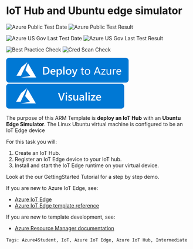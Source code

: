 # IoT Hub and Ubuntu edge simulator

![Azure Public Test Date](https://azurequickstartsservice.blob.core.windows.net/badges/201-IoT-IotHub-EdgeEmulator-vm/PublicLastTestDate.svg)
![Azure Public Test Result](https://azurequickstartsservice.blob.core.windows.net/badges/201-IoT-IotHub-EdgeEmulator-vm/PublicDeployment.svg)

![Azure US Gov Last Test Date](https://azurequickstartsservice.blob.core.windows.net/badges/201-IoT-IotHub-EdgeEmulator-vm/FairfaxLastTestDate.svg)
![Azure US Gov Last Test Result](https://azurequickstartsservice.blob.core.windows.net/badges/201-IoT-IotHub-EdgeEmulator-vm/FairfaxDeployment.svg)

![Best Practice Check](https://azurequickstartsservice.blob.core.windows.net/badges/201-IoT-IotHub-EdgeEmulator-vm/BestPracticeResult.svg)
![Cred Scan Check](https://azurequickstartsservice.blob.core.windows.net/badges/201-IoT-IotHub-EdgeEmulator-vm/CredScanResult.svg)

[![Deploy To Azure](https://raw.githubusercontent.com/Azure/azure-quickstart-templates/master/1-CONTRIBUTION-GUIDE/images/deploytoazure.svg?sanitize=true)](https://portal.azure.com/#create/Microsoft.Template/uri/https%3A%2F%2Fraw.githubusercontent.com%2FAzure%2Fazure-quickstart-templates%2Fmaster%2F201-IoT-IotHub-EdgeEmulator-vm%2Fazuredeploy.json)
[![Visualize](https://raw.githubusercontent.com/Azure/azure-quickstart-templates/master/1-CONTRIBUTION-GUIDE/images/visualizebutton.svg?sanitize=true)](http://armviz.io/#/?load=https%3A%2F%2Fraw.githubusercontent.com%2FAzure%2Fazure-quickstart-templates%2Fmaster%2F201-IoT-IotHub-EdgeEmulator-vm%2Fazuredeploy.json)

The purpose of this ARM Template is **deploy an IoT Hub** with an **Ubuntu Edge Simulator**.
The Linux Ubuntu virtual machine is configured to be an IoT Edge device

For this task you will:

1. Create an IoT Hub.
2. Register an IoT Edge device to your IoT hub.
3. Install and start the IoT Edge runtime on your virtual device.

Look at the our GettingStarted Tutorial for a step by step demo.

If you are new to Azure IoT Edge, see:

- [Azure IoT Edge](https://docs.microsoft.com/en-us/azure/iot-edge/about-iot-edge)
- [Azure IoT Edge template reference](https://docs.microsoft.com/en-us/azure/templates/microsoft.devices/2019-03-22/iothubs)

If you are new to template development, see:

- [Azure Resource Manager documentation](https://docs.microsoft.com/azure/azure-resource-manager/)

`Tags: Azure4Student, IoT, Azure IoT Edge, Azure IoT Hub, Intermediate`


